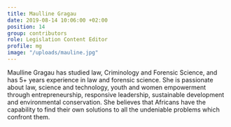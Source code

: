 ```yaml
---
title: Maulline Gragau
date: 2019-08-14 10:06:00 +02:00
position: 14
group: contributors
role: Legislation Content Editor
profile: mg
image: "/uploads/mauline.jpg"
---
```


Maulline Gragau has studied law, Criminology and Forensic Science, and has 5+ years experience in law and forensic science. She is passionate about law, science and technology, youth and women empowerment through entrepreneurship, responsive leadership, sustainable development and environmental conservation. She believes that Africans have the capability to find their own solutions to all the undeniable problems which confront them.
